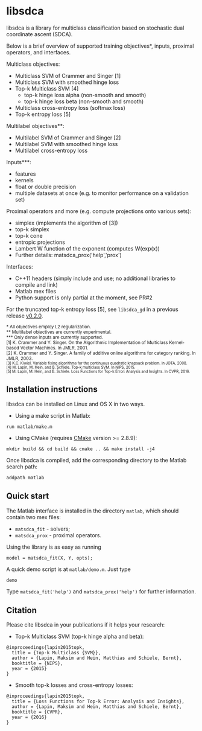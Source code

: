 # libsdca

libsdca is a library for multiclass classification based on stochastic dual coordinate ascent (SDCA).

Below is a brief overview of supported training objectives*, inputs, proximal operators, and interfaces.

Multiclass objectives:
- Multiclass SVM of Crammer and Singer [1]
- Multiclass SVM with smoothed hinge loss
- Top-k Multiclass SVM [4]
  - top-k hinge loss alpha (non-smooth and smooth)
  - top-k hinge loss beta (non-smooth and smooth)
- Multiclass cross-entropy loss (softmax loss)
- Top-k entropy loss [5]

Multilabel objectives**:
- Multilabel SVM of Crammer and Singer [2]
- Multilabel SVM with smoothed hinge loss
- Multilabel cross-entropy loss

Inputs***:
- features
- kernels
- float or double precision
- multiple datasets at once (e.g. to monitor performance on a validation set)

Proximal operators and more (e.g. compute projections onto various sets):
- simplex (implements the algorithm of [3])
- top-k simplex
- top-k cone
- entropic projections
- Lambert W function of the exponent (computes W(exp(x))
- Further details: matsdca_prox('help','prox')

Interfaces:
- C++11 headers (simply include and use; no additional libraries to compile and link)
- Matlab mex files
- Python support is only partial at the moment, see PR#2

For the truncated top-k entropy loss [5], see `libsdca_gd` in a previous release [v0.2.0](https://github.com/mlapin/libsdca/releases/tag/v0.2.0).

<sup>* All objectives employ L2 regularization.</sup>  
<sup>** Multilabel objectives are currently experimental.</sup>  
<sup>*** Only dense inputs are currently supported.</sup>  
<sup>[1] K. Crammer and Y. Singer. On the Algorithmic Implementation of Multiclass Kernel-based Vector Machines. In JMLR, 2001.</sup>  
<sup>[2] K. Crammer and Y. Singer. A family of additive online algorithms for category ranking. In JMLR, 2003.  
<sup>[3] K.C. Kiwiel. Variable fixing algorithms for the continuous quadratic knapsack problem. In JOTA, 2008.</sup>  
<sup>[4] M. Lapin, M. Hein, and B. Schiele. Top-k multiclass SVM. In NIPS, 2015.</sup>  
<sup>[5] M. Lapin, M. Hein, and B. Schiele. Loss Functions for Top-k Error: Analysis and Insights. In CVPR, 2016.</sup>  


## Installation instructions

libsdca can be installed on Linux and OS X in two ways.

- Using a make script in Matlab:
```
run matlab/make.m
```

- Using CMake (requires [CMake](https://cmake.org) version >= 2.8.9):
```
mkdir build && cd build && cmake .. && make install -j4
```

Once libsdca is compiled, add the corresponding directory to the Matlab search path:
```
addpath matlab
```

## Quick start

The Matlab interface is installed in the directory `matlab`, which should contain two mex files:

- `matsdca_fit` - solvers;
- `matsdca_prox` - proximal operators.

Using the library is as easy as running
```
model = matsdca_fit(X, Y, opts);
```

A quick demo script is at `matlab/demo.m`. Just type
```
demo
```

Type `matsdca_fit('help')` and `matsdca_prox('help')` for further information.

## Citation

Please cite libsdca in your publications if it helps your research:
- Top-k Multiclass SVM (top-k hinge alpha and beta):
```
@inproceedings{lapin2015topk,
  title = {Top-k Multiclass {SVM}},
  author = {Lapin, Maksim and Hein, Matthias and Schiele, Bernt},
  booktitle = {NIPS},
  year = {2015}
}
```
- Smooth top-k losses and cross-entropy losses:
```
@inproceedings{lapin2015topk,
  title = {Loss Functions for Top-k Error: Analysis and Insights},
  author = {Lapin, Maksim and Hein, Matthias and Schiele, Bernt},
  booktitle = {CVPR},
  year = {2016}
}
```

